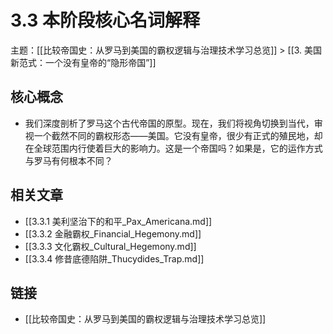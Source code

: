 # 3.3 本阶段核心名词解释

主题：[[比较帝国史：从罗马到美国的霸权逻辑与治理技术学习总览]] > [[3. 美国新范式：一个没有皇帝的“隐形帝国”]]

## 核心概念

- 我们深度剖析了罗马这个古代帝国的原型。现在，我们将视角切换到当代，审视一个截然不同的霸权形态——美国。它没有皇帝，很少有正式的殖民地，却在全球范围内行使着巨大的影响力。这是一个帝国吗？如果是，它的运作方式与罗马有何根本不同？

## 相关文章

- [[3.3.1 美利坚治下的和平_Pax_Americana.md]]
- [[3.3.2 金融霸权_Financial_Hegemony.md]]
- [[3.3.3 文化霸权_Cultural_Hegemony.md]]
- [[3.3.4 修昔底德陷阱_Thucydides_Trap.md]]

## 链接

- [[比较帝国史：从罗马到美国的霸权逻辑与治理技术学习总览]]
